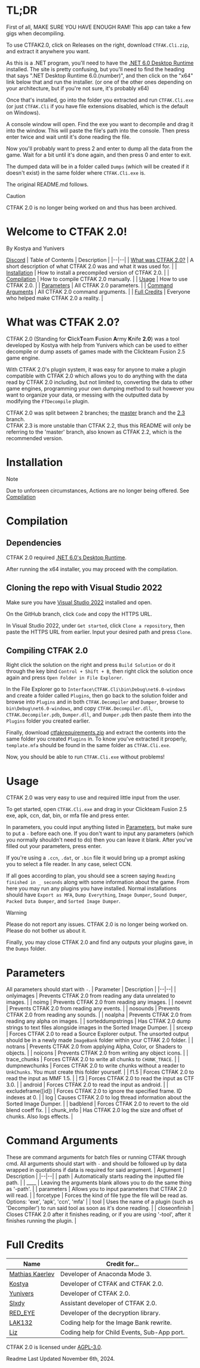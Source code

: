 # TL;DR
First of all, MAKE SURE YOU HAVE ENOUGH RAM! This app can take a few gigs when decompiling.

To use CTFAK2.0, click on Releases on the right, download `CTFAK.Cli.zip`, and extract it anywhere you want.

As this is a .NET program, you'll need to have the [.NET 6.0 Desktop Runtime](https://dotnet.microsoft.com/en-us/download/dotnet/6.0) installed. The site is pretty confusing, but you'll need to find the heading that says ".NET Desktop Runtime 6.0.(number)", and then click on the "x64" link below that and run the installer. (or one of the other ones depending on your architecture, but if you're not sure, it's probably x64)

Once that's installed, go into the folder you extracted and run `CTFAK.Cli.exe` (or just `CTFAK.Cli` if you have file extensions disabled, which is the default on Windows).

A console window will open. Find the exe you want to decompile and drag it into the window. This will paste the file's path into the console. Then press enter twice and wait until it's done reading the file.

Now you'll probably want to press 2 and enter to dump all the data from the game. Wait for a bit until it's done again, and then press 0 and enter to exit.

The dumped data will be in a folder called `Dumps` (which will be created if it doesn't exist) in the same folder where `CTFAK.Cli.exe` is.

The original README.md follows.

> [!CAUTION]
> CTFAK 2.0 is no longer being worked on and thus has been archived.

# Welcome to CTFAK 2.0!
By Kostya and Yunivers

[Discord](https://www.discord.com/invite/wsH3KNtvvJ)
| Table of Contents | Description |
|--|--|
| [What was CTFAK 2.0?](https://github.com/CTFAK/CTFAK2.0#what-was-ctfak-20) | A short description of what CTFAK 2.0 was and what it was used for. |
| [Installation](https://github.com/CTFAK/CTFAK2.0#installation) | How to install a precompiled version of CTFAK 2.0. |
| [Compilation](https://github.com/CTFAK/CTFAK2.0#compilation) | How to compile CTFAK 2.0 manually. |
| [Usage](https://github.com/CTFAK/CTFAK2.0#usage) | How to use CTFAK 2.0. |
| [Parameters](https://github.com/CTFAK/CTFAK2.0#parameters) | All CTFAK 2.0 parameters. |
| [Command Arguments](https://github.com/CTFAK/CTFAK2.0#command-arguments) | All CTFAK 2.0 command arguments. |
| [Full Credits](https://github.com/CTFAK/CTFAK2.0#full-credits) | Everyone who helped make CTFAK 2.0 a reality. |

# What was CTFAK 2.0?
CTFAK 2.0 (Standing for **C**lick**T**eam **F**usion **A**rmy **K**nife **2.0**) was a tool developed by Kostya with help from Yunivers which can be used to either decompile or dump assets of games made with the Clickteam Fusion 2.5 game engine.

With CTFAK 2.0's plugin system, it was easy for anyone to make a plugin compatible with CTFAK 2.0 which allows you to do anything with the data read by CTFAK 2.0 including, but not limited to, converting the data to other game engines, programming your own dumping method to suit however you want to organize your data, or messing with the outputted data by modifying the `FTDecompile` plugin.

CTFAK 2.0 was split between 2 branches; the [master](https://github.com/CTFAK/CTFAK2.0/tree/master) branch and the [2.3](https://github.com/CTFAK/CTFAK2.0/tree/CTFAK-2.3) branch.<br/>
CTFAK 2.3 is more unstable than CTFAK 2.2, thus this README will only be referring to the 'master' branch, also known as CTFAK 2.2, which is the recommended version.

# Installation
> [!NOTE]  
> Due to unforseen circumstances, Actions are no longer being offered. See [Compilation](https://github.com/CTFAK/CTFAK2.0#compilation)

# Compilation
## Dependencies
CTFAK 2.0 required [.NET 6.0's Desktop Runtime](https://dotnet.microsoft.com/en-us/download/dotnet/6.0).

After running the x64 installer, you may proceed with the compilation.

## Cloning the repo with Visual Studio 2022

Make sure you have [Visual Studio 2022](https://visualstudio.microsoft.com/) installed and open.

On the GitHub branch, click `Code` and copy the HTTPS URL.

In Visual Studio 2022, under `Get started`, click `Clone a repository`, then paste the HTTPS URL from earlier. Input your desired path and press `Clone`.

## Compiling CTFAK 2.0

Right click the solution on the right and press `Build Solution` or do it through the key bind `Control + Shift + B`, then right click the solution once again and press `Open Folder in File Explorer`.

In the File Explorer go to `Interface\CTFAK.Cli\bin\Debug\net6.0-windows` and create a folder called `Plugins`, then go back to the solution folder and browse into `Plugins` and in both `CTFAK.Decompiler` and `Dumper`, browse to `bin\Debug\net6.0-windows`, and copy `CTFAK.Decompiler.dll`, `CTFAK.Decompiler.pdb`, `Dumper.dll`, and `Dumper.pdb` then paste them into the `Plugins` folder you created earlier.

Finally, download [ctfakrequirements.zip](https://github.com/CTFAK/.github/raw/main/ctfakrequirements.zip) and extract the contents into the same folder you created `Plugins` in. To know you've extracted it properly, `template.mfa` should be found in the same folder as `CTFAK.Cli.exe`.

Now, you should be able to run `CTFAK.Cli.exe` without problems!

# Usage
CTFAK 2.0 was very easy to use and required little input from the user.

To get started, open `CTFAK.Cli.exe` and drag in your Clickteam Fusion 2.5 exe, apk, ccn, dat, bin, or mfa file and press enter.

In parameters, you could input anything listed in [Parameters](https://github.com/CTFAK/CTFAK2.0#parameters), but make sure to put a `-` before each one. If you don't want to input any parameters (which you normally shouldn't need to do) then you can leave it blank. After you've filled out your parameters, press enter.

If you're using a `.ccn`, `.dat`, or `.bin` file it would bring up a prompt asking you to select a file reader. In any case, select CCN.

If all goes according to plan, you should see a screen saying `Reading finished in _ seconds` along with some information about the game. From here you may run any plugins you have installed. Normal installations should have `Export as MFA`, `Dump Everything`, `Image Dumper`, `Sound Dumper`, `Packed Data Dumper`, and `Sorted Image Dumper`.

> [!WARNING]  
> Please do not report any issues. CTFAK 2.0 is no longer being worked on. Please do not bother us about it.

Finally, you may close CTFAK 2.0 and find any outputs your plugins gave, in the `Dumps` folder.

# Parameters
All parameters should start with `-`.
| Parameter | Description |
|--|--|
| onlyimages | Prevents CTFAK 2.0 from reading any data unrelated to images. |
| noimg | Prevents CTFAK 2.0 from reading any images. |
| noevnt | Prevents CTFAK 2.0 from reading any events. |
| nosounds | Prevents CTFAK 2.0 from reading any sounds. |
| noalpha | Prevents CTFAK 2.0 from reading any alpha on images. |
| sorteddumpstrings | Has CTFAK 2.0 dump strings to text files alongside images in the Sorted Image Dumper. |
| srcexp | Forces CTFAK 2.0 to read a Source Explorer output. The unsorted output should be in a newly made `ImageBank` folder within your CTFAK 2.0 folder. |
| notrans | Prevents CTFAK 2.0 from applying Alpha, Color, or Shaders to objects. |
| noicons | Prevents CTFAK 2.0 from writing any object icons. |
| trace_chunks | Forces CTFAK 2.0 to write all chunks to `CHUNK_TRACE`. |
| dumpnewchunks | Forces CTFAK 2.0 to write chunks without a reader to `UnkChunks`. You must create this folder yourself. |
| f1.5 | Forces CTFAK 2.0 to read the input as MMF 1.5. |
| f3 | Forces CTFAK 2.0 to read the input as CTF 3.0. |
| android | Forces CTFAK 2.0 to read the input as android. |
| excludeframe([id]) | Forces CTFAK 2.0 to ignore the specified frame. ID indexes at 0. |
| log | Causes CTFAK 2.0 to log thread information about the Sorted Image Dumper. |
| badblend | Forces CTFAK 2.0 to revert to the old blend coeff fix. |
| chunk_info | Has CTFAK 2.0 log the size and offset of chunks. Also logs effects. |

# Command Arguments
These are command arguments for batch files or running CTFAK through cmd.
All arguments should start with `-` and should be followed up by data wrapped in quotations if data is required for said argument.
| Argument | Description |
|--|--|
| path | Automatically starts reading the inputted file path. |
| ____ | Leaving the arguments blank allows you to do the same thing as '-path'. |
| parameters | Allows you to input parameters that CTFAK 2.0 will read. |
| forcetype | Forces the kind of file type the file will be read as. Options: 'exe', 'apk', 'ccn', 'mfa' |
| tool | Uses the name of a plugin (such as 'Decompiler') to run said tool as soon as it's done reading. |
| closeonfinish | Closes CTFAK 2.0 after it finishes reading, or if you are using '-tool', after it finishes running the plugin. |

# Full Credits
|Name| Credit for... |
|--|--|
| [Mathias Kaerlev](https://github.com/matpow2) | Developer of Anaconda Mode 3. |
| [Kostya](https://github.com/1987kostya1) | Developer of CTFAK and CTFAK 2.0. |
| [Yunivers](https://github.com/AITYunivers) | Developer of CTFAK 2.0. |
| [Slxdy](https://github.com/Slxdy) | Assistant developer of CTFAK 2.0. |
| [RED_EYE](https://github.com/REDxEYE) | Developer of the decryption library. |
| [LAK132](https://github.com/LAK132) | Coding help for the Image Bank rewrite. |
| [Liz](https://github.com/lily-snow-9) | Coding help for Child Events, Sub-App port. |

CTFAK 2.0 is licensed under [AGPL-3.0](https://github.com/CTFAK/CTFAK2.0/blob/master/LICENSE).

Readme Last Updated November 6th, 2024.
